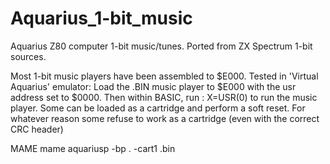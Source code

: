 # Aquarius_1-bit_music
Aquarius Z80 computer 1-bit music/tunes. Ported from ZX Spectrum 1-bit sources.


Most 1-bit music players have been assembled to $E000.
Tested in 'Virtual Aquarius' emulator: 
Load the .BIN music player to $E000 with the usr address set to $0000.
Then within BASIC, run :   X=USR(0)  to run the music player.
Some can be loaded as a cartridge and perform a soft reset.
For whatever reason some refuse to work as a cartridge (even with the correct CRC header)

MAME
mame aquariusp -bp . -cart1 <filename>.bin






